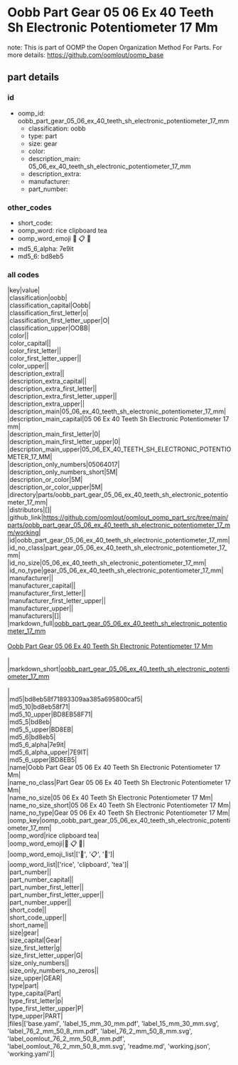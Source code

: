 # Oobb Part Gear 05 06 Ex 40 Teeth Sh Electronic Potentiometer 17 Mm  

note: This is part of OOMP the Oopen Organization Method For Parts. For more details: https://github.com/oomlout/oomp_base

##  part details





### id
* oomp_id: oobb_part_gear_05_06_ex_40_teeth_sh_electronic_potentiometer_17_mm
  * classification: oobb
  * type: part
  * size: gear
  * color: 
  * description_main: 05_06_ex_40_teeth_sh_electronic_potentiometer_17_mm
  * description_extra: 
  * manufacturer: 
  * part_number: 

### other_codes
* short_code: 
* oomp_word: rice clipboard tea
* oomp_word_emoji :rice: :clipboard: :tea:
* md5_6_alpha: 7e9it
* md5_6: bd8eb5

### all codes 
|key|value|  
|classification|oobb|  
|classification_capital|Oobb|  
|classification_first_letter|o|  
|classification_first_letter_upper|O|  
|classification_upper|OOBB|  
|color||  
|color_capital||  
|color_first_letter||  
|color_first_letter_upper||  
|color_upper||  
|description_extra||  
|description_extra_capital||  
|description_extra_first_letter||  
|description_extra_first_letter_upper||  
|description_extra_upper||  
|description_main|05_06_ex_40_teeth_sh_electronic_potentiometer_17_mm|  
|description_main_capital|05 06 Ex 40 Teeth Sh Electronic Potentiometer 17 mm|  
|description_main_first_letter|0|  
|description_main_first_letter_upper|0|  
|description_main_upper|05_06_EX_40_TEETH_SH_ELECTRONIC_POTENTIOMETER_17_MM|  
|description_only_numbers|05064017|  
|description_only_numbers_short|5M|  
|description_or_color|5M|  
|description_or_color_upper|5M|  
|directory|parts/oobb_part_gear_05_06_ex_40_teeth_sh_electronic_potentiometer_17_mm|  
|distributors|[]|  
|github_link|https://github.com/oomlout/oomlout_oomp_part_src/tree/main/parts/oobb_part_gear_05_06_ex_40_teeth_sh_electronic_potentiometer_17_mm/working|  
|id|oobb_part_gear_05_06_ex_40_teeth_sh_electronic_potentiometer_17_mm|  
|id_no_class|part_gear_05_06_ex_40_teeth_sh_electronic_potentiometer_17_mm|  
|id_no_size|05_06_ex_40_teeth_sh_electronic_potentiometer_17_mm|  
|id_no_type|gear_05_06_ex_40_teeth_sh_electronic_potentiometer_17_mm|  
|manufacturer||  
|manufacturer_capital||  
|manufacturer_first_letter||  
|manufacturer_first_letter_upper||  
|manufacturer_upper||  
|manufacturers|[]|  
|markdown_full|[oobb_part_gear_05_06_ex_40_teeth_sh_electronic_potentiometer_17_mm](https://github.com/oomlout/oomlout_oomp_part_src/tree/main/parts/oobb_part_gear_05_06_ex_40_teeth_sh_electronic_potentiometer_17_mm/working)<br>[](https://github.com/oomlout/oomlout_oomp_part_src/tree/main/parts/oobb_part_gear_05_06_ex_40_teeth_sh_electronic_potentiometer_17_mm/working)<br>[Oobb Part Gear 05 06 Ex 40 Teeth Sh Electronic Potentiometer 17 Mm](https://github.com/oomlout/oomlout_oomp_part_src/tree/main/parts/oobb_part_gear_05_06_ex_40_teeth_sh_electronic_potentiometer_17_mm/working)<br><br>|  
|markdown_short|[oobb_part_gear_05_06_ex_40_teeth_sh_electronic_potentiometer_17_mm](https://github.com/oomlout/oomlout_oomp_part_src/tree/main/parts/oobb_part_gear_05_06_ex_40_teeth_sh_electronic_potentiometer_17_mm/working)<br><br>|  
|md5|bd8eb58f71893309aa385a695800caf5|  
|md5_10|bd8eb58f71|  
|md5_10_upper|BD8EB58F71|  
|md5_5|bd8eb|  
|md5_5_upper|BD8EB|  
|md5_6|bd8eb5|  
|md5_6_alpha|7e9it|  
|md5_6_alpha_upper|7E9IT|  
|md5_6_upper|BD8EB5|  
|name|Oobb Part Gear 05 06 Ex 40 Teeth Sh Electronic Potentiometer 17 Mm|  
|name_no_class|Part Gear 05 06 Ex 40 Teeth Sh Electronic Potentiometer 17 Mm|  
|name_no_size|05 06 Ex 40 Teeth Sh Electronic Potentiometer 17 Mm|  
|name_no_size_short|05 06 Ex 40 Teeth Sh Electronic Potentiometer 17 Mm|  
|name_no_type|Gear 05 06 Ex 40 Teeth Sh Electronic Potentiometer 17 Mm|  
|oomp_key|oomp_oobb_part_gear_05_06_ex_40_teeth_sh_electronic_potentiometer_17_mm|  
|oomp_word|rice clipboard tea|  
|oomp_word_emoji|:rice: :clipboard: :tea:|  
|oomp_word_emoji_list|[':rice:', ':clipboard:', ':tea:']|  
|oomp_word_list|['rice', 'clipboard', 'tea']|  
|part_number||  
|part_number_capital||  
|part_number_first_letter||  
|part_number_first_letter_upper||  
|part_number_upper||  
|short_code||  
|short_code_upper||  
|short_name||  
|size|gear|  
|size_capital|Gear|  
|size_first_letter|g|  
|size_first_letter_upper|G|  
|size_only_numbers||  
|size_only_numbers_no_zeros||  
|size_upper|GEAR|  
|type|part|  
|type_capital|Part|  
|type_first_letter|p|  
|type_first_letter_upper|P|  
|type_upper|PART|  
|files|['base.yaml', 'label_15_mm_30_mm.pdf', 'label_15_mm_30_mm.svg', 'label_76_2_mm_50_8_mm.pdf', 'label_76_2_mm_50_8_mm.svg', 'label_oomlout_76_2_mm_50_8_mm.pdf', 'label_oomlout_76_2_mm_50_8_mm.svg', 'readme.md', 'working.json', 'working.yaml']|  
